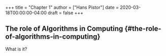 +++
title = "Chapter 1"
author = ["Hans Pistor"]
date = 2020-03-18T00:00:00-04:00
draft = false
+++

## The role of Algorithms in Computing {#the-role-of-algorithms-in-computing}

What is it?
